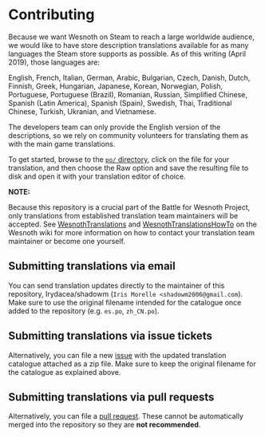 Contributing
============

Because we want Wesnoth on Steam to reach a large worldwide audience, we would
like to have store description translations available for as many languages the
Steam store supports as possible. As of this writing (April 2019), those
languages are:

English, French, Italian, German, Arabic, Bulgarian, Czech, Danish, Dutch,
Finnish, Greek, Hungarian, Japanese, Korean, Norwegian, Polish, Portuguese,
Portuguese (Brazil), Romanian, Russian, Simplified Chinese, Spanish (Latin
America), Spanish (Spain), Swedish, Thai, Traditional Chinese, Turkish,
Ukranian, and Vietnamese.

The developers team can only provide the English version of the descriptions,
so we rely on community volunteers for translating them as with the main game
translations.

To get started, browse to the [`po/` directory][1], click on the file for your
translation, and then choose the Raw option and save the resulting file to disk
and open it with your translation editor of choice.

  [1]: <https://github.com/wesnoth/steam-meta/tree/master/po>

**NOTE:**

Because this repository is a crucial part of the Battle for Wesnoth Project,
only translations from established translation team maintainers will be
accepted. See [WesnothTranslations][2] and [WesnothTranslationsHowTo][3] on the
Wesnoth wiki for more information on how to contact your translation team
maintainer or become one yourself.

  [2]: <https://wiki.wesnoth.org/WesnothTranslations>
  [3]: <https://wiki.wesnoth.org/WesnothTranslationsHowTo>


Submitting translations via email
---------------------------------

You can send translation updates directly to the maintainer of this repository,
Irydacea/shadowm (`Iris Morelle <shadowm2006@gmail.com`). Make sure to
use the original filename intended for the catalogue once added to the
repository (e.g. `es.po`, `zh_CN.po`).


Submitting translations via issue tickets
-----------------------------------------

Alternatively, you can file a new [issue][4] with the updated translation
catalogue attached as a zip file. Make sure to keep the original filename for
the catalogue as explained above.

  [4]: <https://github.com/wesnoth/steam-meta/issues>


Submitting translations via pull requests
-----------------------------------------

Alternatively, you can file a [pull request][5]. These cannot be automatically
merged into the repository so they are **not recommended**.

  [5]: <https://github.com/wesnoth/steam-meta/pulls>
